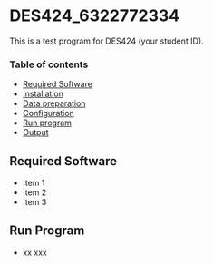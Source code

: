 # DES424_6322772334
This is a test program for DES424 (your student ID).
### Table of contents
* [Required Software](#required-software)
* [Installation](#installation)
* [Data preparation](#data-preparation)
* [Configuration](#configuration)
* [Run program](#run-program)
* [Output](#output)
## Required Software
* Item 1
* Item 2
* Item 3
## Run Program
* xx xxx
